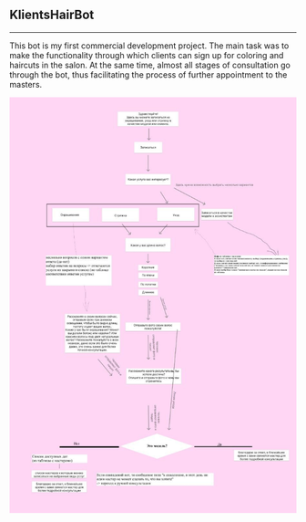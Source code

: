 ## KlientsHairBot
---
This bot is my first commercial development project.
The main task was to make the functionality through which clients can sign up for coloring and haircuts in the salon. At the same time, almost all stages of consultation go through the bot, thus facilitating the process of further appointment to the masters.

![Alt text](Resources/1.jpg?raw=true "Title")